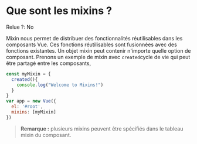 # Que sont les mixins ?

Relue ?: No

Mixin nous permet de distribuer des fonctionnalités réutilisables dans les composants Vue.
  Ces fonctions réutilisables sont fusionnées avec des fonctions 
existantes.  Un objet mixin peut contenir n'importe quelle option de 
composant.  Prenons un exemple de mixin avec `created`cycle de vie qui peut être partagé entre les composants,

```jsx
const myMixin = {
  created(){
    console.log("Welcome to Mixins!")
  }
}
var app = new Vue({
  el: '#root',
  mixins: [myMixin]
})
```

> **Remarque :**  plusieurs mixins peuvent être spécifiés dans le tableau mixin du composant.
>
